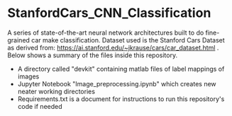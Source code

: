 # StanfordCars_CNN_Classification
A series of state-of-the-art neural network architectures built to do fine-grained car make classification.
Dataset used is the Stanford Cars Dataset as derived from: https://ai.stanford.edu/~jkrause/cars/car_dataset.html .
Below shows a summary of the files inside this repository.
* A directory called "devkit" containing matlab files of label mappings of images
* Jupyter Notebook "Image_preprocessing.ipynb" which creates new neater working directories
* Requirements.txt is a document for instructions to run this repository's code if needed
